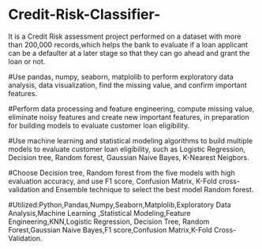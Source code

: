 # Credit-Risk-Classifier-
It is a Credit Risk assessment project performed on a dataset with more than 200,000 records,which helps the bank to evaluate if a loan applicant can be a defaulter at a later stage so that they can go ahead and grant the loan or not. 

#Use pandas, numpy, seaborn, matplolib to perform exploratory data analysis, data visualization, find the missing value, and confirm important features. 

#Perform data processing and feature engineering, compute missing value, eliminate noisy features and create new important features, in preparation for building models to evaluate customer loan eligibility. 

#Use machine learning and statistical modeling algorithms to build multiple models to evaluate customer loan eligibility, such as Logistic Regression, Decision tree, Random forest, Gaussian Naive Bayes, K-Nearest Neigbors. 

#Choose Decision tree, Random forest from the five models with high evaluation accuracy, and use F1 score, Confusion Matrix, K-Fold cross-validation and Ensemble technique to select the best model Random forest. 

#Utilized:Python,Pandas,Numpy,Seaborn,Matplolib,Exploratory Data Analysis,Machine Learning ,Statistical Modeling,Feature Engineering,KNN,Logistic Regression, Decision Tree, Random Forest,Gaussian Naive Bayes,F1 score,Confusion Matrix,K-Fold Cross-Validation.
